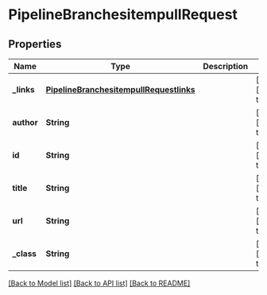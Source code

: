 # PipelineBranchesitempullRequest
## Properties

Name | Type | Description | Notes
------------ | ------------- | ------------- | -------------
**\_links** | [**PipelineBranchesitempullRequestlinks**](PipelineBranchesitempullRequestlinks.md) |  | [optional] [default to null]
**author** | **String** |  | [optional] [default to null]
**id** | **String** |  | [optional] [default to null]
**title** | **String** |  | [optional] [default to null]
**url** | **String** |  | [optional] [default to null]
**\_class** | **String** |  | [optional] [default to null]

[[Back to Model list]](../README.md#documentation-for-models) [[Back to API list]](../README.md#documentation-for-api-endpoints) [[Back to README]](../README.md)

